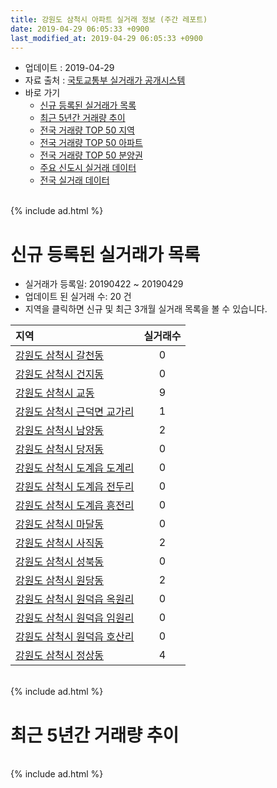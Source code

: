 ```yaml
---
title: 강원도 삼척시 아파트 실거래 정보 (주간 레포트)
date: 2019-04-29 06:05:33 +0900
last_modified_at: 2019-04-29 06:05:33 +0900
---
```


* 업데이트 : 2019-04-29
* 자료 출처 : [국토교통부 실거래가 공개시스템](http://rt.molit.go.kr)
* 바로 가기
    * [신규 등록된 실거래가 목록](#신규-등록된-실거래가-목록)
    * [최근 5년간 거래량 추이](#최근-5년간-거래량-추이)
    * [전국 거래량 TOP 50 지역](https://inasie.github.io/apt-trade-info/최근-3개월-전국에서-가장-거래가-많이-발생한-지역)
    * [전국 거래량 TOP 50 아파트](https://inasie.github.io/apt-trade-info/최근-3개월-전국에서-가장-거래가-많이-발생한-아파트)
    * [전국 거래량 TOP 50 분양권](https://inasie.github.io/apt-trade-info/최근-3개월-전국에서-가장-거래가-많이-발생한-분양권)
    * [주요 신도시 실거래 데이터](https://inasie.github.io/apt-trade-info/주요-신도시)
    * [전국 실거래 데이터](https://inasie.github.io/apt-trade-info/전국)

<br>
{% include ad.html %}
<br>

# 신규 등록된 실거래가 목록
* 실거래가 등록일: 20190422 ~ 20190429
* 업데이트 된 실거래 수: 20 건
* 지역을 클릭하면 신규 및 최근 3개월 실거래 목록을 볼 수 있습니다.


|지역|실거래수|
|:---|:---:|
|[강원도 삼척시 갈천동](https://inasie.github.io/apt-trade-info/강원도-삼척시-갈천동)|0|
|[강원도 삼척시 건지동](https://inasie.github.io/apt-trade-info/강원도-삼척시-건지동)|0|
|[강원도 삼척시 교동](https://inasie.github.io/apt-trade-info/강원도-삼척시-교동)|9|
|[강원도 삼척시 근덕면 교가리](https://inasie.github.io/apt-trade-info/강원도-삼척시-근덕면-교가리)|1|
|[강원도 삼척시 남양동](https://inasie.github.io/apt-trade-info/강원도-삼척시-남양동)|2|
|[강원도 삼척시 당저동](https://inasie.github.io/apt-trade-info/강원도-삼척시-당저동)|0|
|[강원도 삼척시 도계읍 도계리](https://inasie.github.io/apt-trade-info/강원도-삼척시-도계읍-도계리)|0|
|[강원도 삼척시 도계읍 전두리](https://inasie.github.io/apt-trade-info/강원도-삼척시-도계읍-전두리)|0|
|[강원도 삼척시 도계읍 흥전리](https://inasie.github.io/apt-trade-info/강원도-삼척시-도계읍-흥전리)|0|
|[강원도 삼척시 마달동](https://inasie.github.io/apt-trade-info/강원도-삼척시-마달동)|0|
|[강원도 삼척시 사직동](https://inasie.github.io/apt-trade-info/강원도-삼척시-사직동)|2|
|[강원도 삼척시 성북동](https://inasie.github.io/apt-trade-info/강원도-삼척시-성북동)|0|
|[강원도 삼척시 원당동](https://inasie.github.io/apt-trade-info/강원도-삼척시-원당동)|2|
|[강원도 삼척시 원덕읍 옥원리](https://inasie.github.io/apt-trade-info/강원도-삼척시-원덕읍-옥원리)|0|
|[강원도 삼척시 원덕읍 임원리](https://inasie.github.io/apt-trade-info/강원도-삼척시-원덕읍-임원리)|0|
|[강원도 삼척시 원덕읍 호산리](https://inasie.github.io/apt-trade-info/강원도-삼척시-원덕읍-호산리)|0|
|[강원도 삼척시 정상동](https://inasie.github.io/apt-trade-info/강원도-삼척시-정상동)|4|


<br>
{% include ad.html %}
<br>

# 최근 5년간 거래량 추이


<div style="width:100%;">
    <canvas id="deal_progress" height="200"></canvas>
</div>

<script>
new Chart(document.getElementById("deal_progress"), {
    type: 'line',
    data: {
        labels: ['201404','201405','201406','201407','201408','201409','201410','201411','201412','201501','201502','201503','201504','201505','201506','201507','201508','201509','201510','201511','201512','201601','201602','201603','201604','201605','201606','201607','201608','201609','201610','201611','201612','201701','201702','201703','201704','201705','201706','201707','201708','201709','201710','201711','201712','201801','201802','201803','201804','201805','201806','201807','201808','201809','201810','201811','201812','201901','201902','201903','201904'],
        datasets: [{
            label: '매매',
            pointRadius: 1,
            data: [54, 48, 40, 43, 51, 40, 40, 45, 39, 35, 34, 42, 53, 42, 71, 57, 52, 43, 56, 55, 46, 44, 42, 57, 47, 60, 51, 44, 46, 40, 55, 52, 43, 49, 57, 34, 53, 34, 35, 31, 36, 28, 34, 40, 53, 89, 60, 75, 73, 67, 39, 44, 47, 31, 50, 33, 41, 56, 45, 46, 26],
            borderColor: "rgba(255, 201, 14, 1)",
            backgroundColor: "rgba(255, 201, 14, 0.5)",
            fill: false,
            lineTension: 0
        },{
            label: '전월세',
            pointRadius: 1,
            data: [40, 40, 47, 37, 34, 39, 37, 43, 45, 38, 41, 35, 31, 21, 40, 25, 41, 20, 36, 28, 38, 37, 42, 31, 33, 32, 28, 32, 23, 35, 19, 31, 30, 34, 28, 20, 28, 26, 25, 19, 28, 16, 15, 33, 25, 45, 70, 49, 55, 42, 42, 52, 45, 31, 33, 40, 25, 29, 46, 19, 7],
            borderColor: "rgba(0, 141, 185, 1)",
            backgroundColor: "rgba(0, 141, 185, 0.5)",
            fill: false,
            lineTension: 0
        }
        ]
    },
    options: {
        responsive: true,
        title: {
            display: false
        },
        tooltips: {
            mode: 'index',
            intersect: false
        },
        hover: {
            mode: 'nearest',
            intersect: true
        },
        scales: {
            xAxes: [{
                display: true,
                scaleLabel: {
                    display: true,
                    labelString: '년/월'
                }
            }],
            yAxes: [{
                display: true,
                ticks: {
                    suggestedMin: 0,
                },
                scaleLabel: {
                    display: true,
                    labelString: '실거래 수'
                }
            }]
        }
    }
});

</script>


<br>
{% include ad.html %}
<br>

